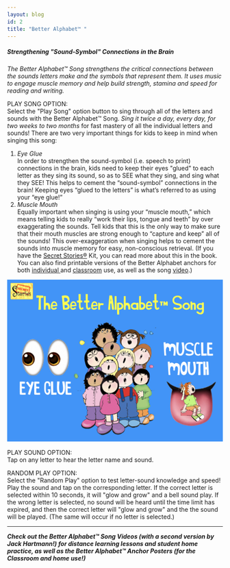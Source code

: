 ```yaml
---
layout: blog
id: 2
title: "Better Alphabet™ "
---
```

##### ***Strengthening "Sound-Symbol" Connections in the Brain***

*The Better Alphabet™ Song strengthens the critical connections between the sounds letters make and the symbols that represent them. It uses music to engage muscle memory and help build strength, stamina and speed for reading and writing.*

PLAY SONG OPTION:\
Select the "Play Song" option button to sing through all of the letters and sounds with the Better Alphabet™ Song. *Sing it twice a day, every day, for two weeks to two months* for fast mastery of all the individual letters and sounds! There are two very important things for kids to keep in mind when singing this song:

1. *Eye Glue*\
   In order to strengthen the sound-symbol (i.e. speech to print) connections in the brain, kids need to keep their eyes "glued" to each letter as they sing its sound, so as to SEE what they sing, and sing what they SEE! This helps to cement the “sound-symbol” connections in the brain! Keeping eyes “glued to the letters” is what’s referred to as using your “eye glue!” [](https://www.thesecretstories.com/the-secret-stories-musical-brain-teasers-toggle-id-1/better-alphabet-eye-glue-and-muscle-mouth/)
2. *Muscle Mouth*\
   Equally important when singing is using your “muscle mouth,” which means telling kids to really “work their lips, tongue and teeth” by over exaggerating the sounds. Tell kids that this is the only way to make sure that their mouth muscles are strong enough to “capture and keep” all of the sounds! This over-exaggeration when singing helps to cement the sounds into muscle memory for easy, non-conscious retrieval. (If you have the [Secret Stories®](https://www.thesecretstories.com/) Kit, you can read more about this in the book. You can also find printable versions of the Better Alphabet anchors for both [individual ](https://www.teacherspayteachers.com/Product/Secret-Stories-Better-Alphabet-Phonics-Mats-Individual-Use-Distance-Learning-1727516)and [classroom](https://www.teacherspayteachers.com/Product/Secret-Stories-Better-Alphabet-Anchors-for-Letter-Sounds-Phonics-Instruction-1152292) use, as well as the song [video](https://www.teacherspayteachers.com/Product/Secret-Stories-Better-Alphabet-Song-Video-for-FAST-Letters-Sound-Mastery-5953615).)

![Better Alphabet™ Eye Glue and Muscle Mouth](/uploads/better-alphabet-eye-glue-and-muscle-mouth.jpeg "Better Alphabet™ Eye Glue and Muscle Mouth")

PLAY SOUND OPTION:\
Tap on any letter to hear the letter name and sound. 

RANDOM PLAY OPTION:\
Select the "Random Play" option to test letter-sound knowledge and speed! Play the sound and tap on the corresponding letter. If the correct letter is selected within 10 seconds, it will "glow and grow" and a bell sound play. If the wrong letter is selected, no sound will be heard until the time limit has expired, and then the correct letter will "glow and grow" and the the sound will be played. (The same will occur if no letter is selected.)  

- - -

***Check out the Better Alphabet™ Song Videos (with a second version by Jack Hartmann!) for distance learning lessons and student home practice, as well as the Better Alphabet™ Anchor Posters (for the Classroom and home use!)***



![]()